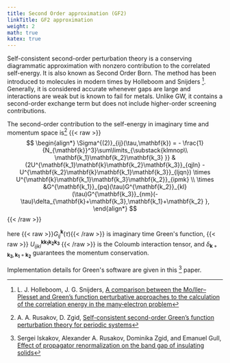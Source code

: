 ```yaml
---
title: Second Order approximation (GF2)
linkTitle: GF2 approximation
weight: 2
math: true
katex: true
---
```

Self-consistent second-order perturbation theory is a
conserving diagrammatic approximation with nonzero contribution to the correlated self-energy. It is also known as Second Order Born. The method has been introduced to molecules in modern times by Holleboom and Snijders [^holleboom]. Generally, it is considered accurate whenever gaps are large and interactions are weak but is known to fail for metals. Unlike GW, it contains a second-order exchange term but does not include higher-order screening contributions.

The second-order contribution to the self-energy in imaginary time and momentum space is[^rusakov]
{{< raw >}}
$$
\begin{align*}
\Sigma^{(2)}_{ij}(\tau,\mathbf{k}) = - \frac{1}{N_{\mathbf{k}}^3}\sum\limits_{\substack{klmnop\\ \mathbf{k_1}\mathbf{k_2}\mathbf{k_3} }} & 
(2U^{\mathbf{k_1}\mathbf{k}\mathbf{k_2}\mathbf{k_3}}_{qjln} - U^{\mathbf{k_2}\mathbf{k}\mathbf{k_1}\mathbf{k_3}}_{ljqn})
\times U^{\mathbf{k}\mathbf{k_1}\mathbf{k_3}\mathbf{k_2}}_{ipmk}
\\ \times
 &G^{\mathbf{k_1}}_{pq}(\tau)G^{\mathbf{k_2}}_{kl}(\tau)G^{\mathbf{k_3}}_{nm}(-\tau)\delta_{\mathbf{k}+\mathbf{k_3},\mathbf{k_1}+\mathbf{k_2} },
\end{align*}
$$
{{< /raw >}}

here {{< raw >}}$G^\mathbf{k}_{ij}(\tau)${{< /raw >}} is imaginary time Green\'s function, 
{{< raw >}}
$U^{\mathbf{k}\mathbf{k_1}\mathbf{k_2}\mathbf{k_3}}_{ijkl}$
{{< /raw >}}
is the Coloumb interaction
tensor, and $\delta_{\mathbf{k}+\mathbf{k_3},\mathbf{k_1}+\mathbf{k_2} }$ guarantees the momentum conservation.

Implementation details for Green's software are given in this [^BandGapPaper] paper.



[^holleboom]: L. J. Holleboom, J. G. Snijders, [A comparison between the Mo/ller–Plesset and Green’s function perturbative approaches to the calculation of the correlation energy in the many‐electron problem](https://doi.org/10.1063/1.459578)
[^rusakov]: A. A. Rusakov,  D. Zgid, [Self-consistent second-order Green’s function perturbation theory for periodic systems](https://doi.org/10.1063/1.4940900)
[^BandGapPaper]: Sergei Iskakov, Alexander A. Rusakov, Dominika Zgid, and Emanuel Gull, [Effect of propagator renormalization on the band gap of insulating solids](https://journals.aps.org/prb/abstract/10.1103/PhysRevB.100.085112)
